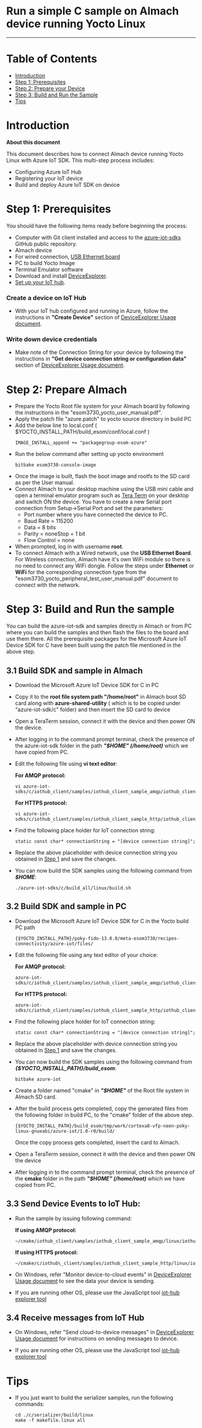 Run a simple C sample on Almach device running Yocto Linux
===
---

# Table of Contents

-   [Introduction](#Introduction)
-   [Step 1: Prerequisites](#Prerequisites)
-   [Step 2: Prepare your Device](#PrepareAlmach)
-   [Step 3: Build and Run the Sample](#Build)
-   [Tips](#tips)

<a name="Introduction"></a>
# Introduction

**About this document**

This document describes how to connect Almach device running Yocto Linux with Azure IoT SDK. This multi-step process includes:
-   Configuring Azure IoT Hub
-   Registering your IoT device
-   Build and deploy Azure IoT SDK on device

<a name="Prerequisites"></a>
# Step 1: Prerequisites

You should have the following items ready before beginning the process:

-   Computer with Git client installed and access to the
    [azure-iot-sdks](https://github.com/Azure/azure-iot-sdks) GitHub
    public repository.
-   Almach device
-   For wired connection, [USB Ethernet board](http://www.e-consystems.com/DM3730-development-board.asp#accessories)
-   PC to build Yocto Image
-   Terminal Emulator software
-   Download and install [DeviceExplorer](https://github.com/Azure/azure-iot-sdks/releases/download/2015-11-13/SetupDeviceExplorer.msi).
-   [Set up your IoT hub](https://github.com/Azure/azure-iot-sdks/blob/master/doc/setup_iothub.md).
### Create a device on IoT Hub
-   With your IoT hub configured and running in Azure, follow the instructions in **"Create Device"** section of [DeviceExplorer Usage document](https://github.com/Azure/azure-iot-sdks/blob/master/tools/DeviceExplorer/doc/how_to_use_device_explorer.md).
### Write down device credentials
-   Make note of the Connection String for your device by following the instructions in **"Get device connection string or configuration data"** section of [DeviceExplorer Usage document](https://github.com/Azure/azure-iot-sdks/blob/master/tools/DeviceExplorer/doc/how_to_use_device_explorer.md).

<a name="PrepareAlmach"></a>
# Step 2: Prepare Almach
-   Prepare the Yocto Root file system for your Almach board by following the instructions in the "esom3730_yocto_user_manual.pdf".
-   Apply the patch file "azure.patch" to yocto source directory in build PC
-   Add the below line to local.conf ( $YOCTO_INSTALL_PATH/build_esom/conf/local.conf )
    ```
    IMAGE_INSTALL_append += "packagegroup-esom-azure"
    ```
-   Run the below command after setting up yocto environment
    ```
    bitbake esom3730-console-image
    ```
-   Once the image is built, flash the boot image and rootfs to the SD card as per the User manual.
-   Connect Almach to your desktop machine using the USB mini cable and open a terminal emulator program such as [Tera Term](https://en.osdn.jp/projects/ttssh2/releases/) on your desktop and switch ON the device. You have to create a new Serial port connection from Setup->Serial Port and set the parameters:  
    * Port number where you have connected the device to PC.
    * Baud Rate = 115200
    * Data = 8 bits
    * Parity = noneStop = 1 bit
    * Flow Control = none
-   When prompted, log in with username **root**.
-   To connect Almach with a Wired network, use the **USB Ethernet Board**. For Wireless connection, Almach have it's own WiFi module so there is no need to connect any WiFi dongle. Follow the steps under **Ethernet** or **WiFi** for the corresponding connection type from the "esom3730_yocto_peripheral_test_user_manual.pdf" document to connect with the network.

<a name="Build"></a>
# Step 3: Build and Run the sample

You can build the azure-iot-sdk and samples directly in Almach or from PC where you can build the samples and then flash the files to the board and use them there. All the prerequisite packages for the Microsoft Azure IoT Device SDK for C have been built using the patch file mentioned in the above step.

<a name="Load"></a>
## 3.1 Build SDK and sample in Almach

-   Download the Microsoft Azure IoT Device SDK for C in PC
-   Copy it to the **root file system path "/home/root"** in Almach boot SD card along with **azure-shared-utility** ( which is to be copied under "azure-iot-sdk/c" folder) and then insert the SD card to device
-   Open a TeraTerm session, connect it with the device and then power ON the device.
-   After logging in to the command prompt terminal, check the presence of the azure-iot-sdk folder in the path ***"$HOME" (/home/root)*** which we have copied from PC.
-   Edit the following file using **vi text editor**:

    **For AMQP protocol:**

        vi azure-iot-sdks/c/iothub_client/samples/iothub_client_sample_amqp/iothub_client_sample_amqp.c

    **For HTTPS protocol:**

        vi azure-iot-sdks/c/iothub_client/samples/iothub_client_sample_http/iothub_client_sample_http.c

-   Find the following place holder for IoT connection string:

        static const char* connectionString = "[device connection string]";

-   Replace the above placeholder with device connection string you obtained in [Step 1](#Step-1:-Prerequisites) and save the changes.

-   You can now build the SDK samples using the following command from ***$HOME***:

        ./azure-iot-sdks/c/build_all/linux/build.sh

## 3.2 Build SDK and sample in PC

-   Download the Microsoft Azure IoT Device SDK for C in the Yocto build PC path
    ```
    {$YOCTO_INSTALL_PATH}/poky-fido-13.0.0/meta-esom3730/recipes-connectivity/azure-iot/files/
    ```
-   Edit the following file using any text editor of your choice:

    **For AMQP protocol:**

        azure-iot-sdks/c/iothub_client/samples/iothub_client_sample_amqp/iothub_client_sample_amqp.c

    **For HTTPS protocol:**

        azure-iot-sdks/c/iothub_client/samples/iothub_client_sample_http/iothub_client_sample_http.c

-   Find the following place holder for IoT connection string:

        static const char* connectionString = "[device connection string]";

-   Replace the above placeholder with device connection string you obtained in [Step 1](#Step-1:-Prerequisites) and save the changes.

-   You can now build the SDK samples using the following command from ***{$YOCTO_INSTALL_PATH}/build_esom***:
    ```
    bitbake azure-iot
    ```
-   Create a folder named "cmake" in ***"$HOME"*** of the Root file system in Almach SD card.
-   After the build process gets completed, copy the generated files from the following folder in build PC, to the "cmake" folder of the above step.
    ```
    {$YOCTO_INSTALL_PATH}/build_esom/tmp/work/cortexa8-vfp-neon-poky-linux-gnueabi/azure-iot/1.0-r0/build/
    ```
    Once the copy process gets completed, insert the card to Almach.
-   Open a TeraTerm session, connect it with the device and then power ON the device
-   After logging in to the command prompt terminal, check the presence of the **cmake** folder in the path ***"$HOME" (/home/root)*** which we have copied from PC.

## 3.3 Send Device Events to IoT Hub:

-   Run the sample by issuing following command:

    **If using AMQP protocol:**

        ~/cmake/iothub_client/samples/iothub_client_sample_amqp/linux/iothub_client_sample_amqp

    **If using HTTPS protocol:**

        ~/cmake/c/iothub\_client/samples/iothub_client_sample_http/linux/iothub_client_sample_http

-   On Windows, refer "Monitor device-to-cloud events" in [DeviceExplorer Usage document](https://github.com/Azure/azure-iot-sdks/blob/master/tools/DeviceExplorer/doc/how_to_use_device_explorer.md) to see the data your device is sending.

-   If you are running other OS, please use the JavaScript tool [iot-hub explorer tool](https://github.com/Azure/azure-iot-sdks/tree/master/tools/iothub-explorer/doc)

## 3.4 Receive messages from IoT Hub

-   On Windows, refer "Send cloud-to-device messages" in [DeviceExplorer Usage document](https://github.com/Azure/azure-iot-sdks/blob/master/tools/DeviceExplorer/doc/how_to_use_device_explorer.md) for instructions on sending messages to device.

-   If you are running other OS, please use the JavaScript tool [iot-hub explorer tool](https://github.com/Azure/azure-iot-sdks/tree/master/tools/iothub-explorer/doc)

<a name="tips"></a>
# Tips

- If you just want to build the serializer samples, run the following commands:

  ```
  cd ./c/serializer/build/linux
  make -f makefile.linux all
  ```
